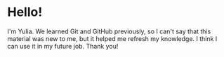 # Hello!
I'm Yulia. We learned Git and GitHub previously, so I can't say that this material was new to me, but it helped me refresh my knowledge. I think I can use it in my future job. Thank you!
